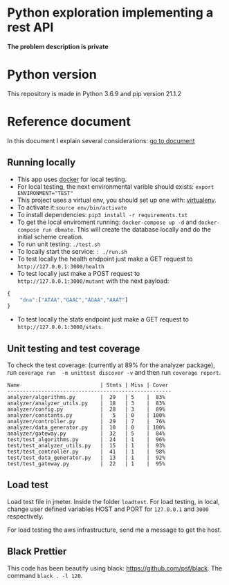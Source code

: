 # Python exploration implementing a rest API

**The problem description is private**

# Python version

This repository is made in Python 3.6.9 and pip version 21.1.2

# Reference document

In this document I explain several considerations: [go to document](https://docs.google.com/document/d/1ZZ_wVpf9ky831L_wC3IqByKQbIkgN4MtHrP81KQRGak/edit?usp=sharing)

## Running locally

* This app uses [docker](https://docs.docker.com/engine/install/) for local testing. 
* For local testing, the next environmental varible should exists: ```export ENVIRONMENT="TEST"```
* This project uses a virtual env, you should set up one with: [virtualenv](https://virtualenv.pypa.io/en/latest/).
* To activate it:`source env/bin/activate`
* To install dependencies: `pip3 install -r requirements.txt`
* To get the local enviroment running: ```docker-compose up -d``` and  ```docker-compose run dbmate```. This will create the database locally and do the initial scheme creation. 
* To run unit testing: `./test.sh`
* To locally start the service: `: ./run.sh`
* To test locally the health endpoint just make a GET request to ```http://127.0.0.1:3000/health``` 
* To test locally just make a POST request to ```http://127.0.0.1:3000/mutant``` with the next payload:

```Javascript
{
    "dna":["ATAA","GAAC","AGAA","AAAT"]
}
```
* To test locally the stats endpoint just make a GET request to ```http://127.0.0.1:3000/stats```.

## Unit testing and test coverage
To check the test coverage: (currently at 89% for the analyzer package), run `coverage run  -m unittest discover -v` and then run `coverage report`.

```
Name                          | Stmts | Miss | Cover
-----------------------------------------------------
analyzer/algorithms.py        |  29   | 5    |  83%
analyzer/analyzer_utils.py    |  18   | 3    |  83%
analyzer/config.py            |  28   | 3    |  89%
analyzer/constants.py         |   5   | 0    | 100%
analyzer/controller.py        |  29   | 7    |  76%
analyzer/data_generator.py    |  10   | 0    | 100%
analyzer/gateway.py           |  32   | 5    |  84%
test/test_algorithms.py       |  24   | 1    |  96%
test/test_analyzer_utils.py   |  15   | 1    |  93%
test/test_controller.py       |  41   | 1    |  98%
test/test_data_generator.py   |  13   | 1    |  92%
test/test_gateway.py          |  22   | 1    |  95%
```

## Load test
Load test file in jmeter. Inside the folder ```loadtest```. For load testing, in local, change user defined variables HOST and PORT for ```127.0.0.1``` and ```3000``` respectively.

For load testing the aws infrastructure, send me a message to get the host. 

## Black Prettier

This code has been beautify using black: https://github.com/psf/black. 
The command `black . -l 120`.
